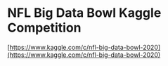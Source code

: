 # NFL Big Data Bowl Kaggle Competition

[https://www.kaggle.com/c/nfl-big-data-bowl-2020](https://www.kaggle.com/c/nfl-big-data-bowl-2020)